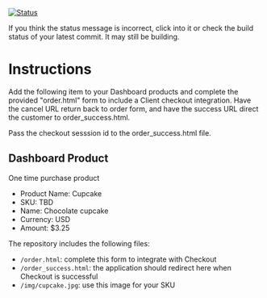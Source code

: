 [![Status](https://img.shields.io/badge/status-BUILDING%20COMMIT:%208dc8aeefa58e4a59c314065ac1b8258f6eab9baa-yellow.svg)](https://github.com/crowdbotics-challenges/bakery_scaffold_qHIPo4ZoQ5OMeILx/commit/8dc8aeefa58e4a59c314065ac1b8258f6eab9baa)




If you think the status message is incorrect, click into it or check the build status of your latest commit. It may still be building.

# Instructions 

Add the following item to your Dashboard products and complete the provided "order.html" form to include a Client checkout integration. Have the cancel URL return back to order form, and have the success URL direct the customer to order_success.html. 

Pass the checkout sesssion id to the order_success.html file.

## Dashboard Product
One time purchase product
* Product Name: Cupcake
* SKU: TBD
* Name: Chocolate cupcake
* Currency: USD
* Amount: $3.25

The repository includes the following files:
* `/order.html`: complete this form to integrate with Checkout
* `/order_success.html`: the application should redirect here when Checkout is successful
* `/img/cupcake.jpg`: use this image for your SKU
